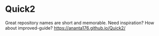 # Quick2
Great repository names are short and memorable. Need inspiration? How about improved-guide?
 https://ananta176.github.io/Quick2/
